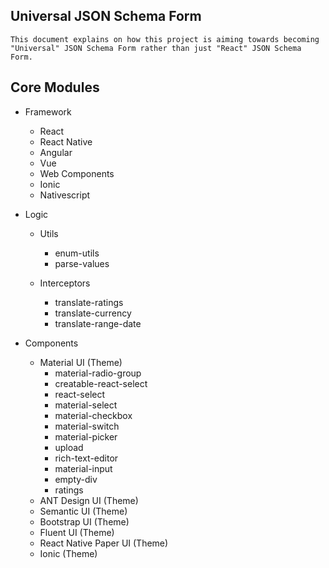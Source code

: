## Universal JSON Schema Form
```
This document explains on how this project is aiming towards becoming "Universal" JSON Schema Form rather than just "React" JSON Schema Form.
```

## Core Modules
- Framework
  - React
  - React Native
  - Angular
  - Vue
  - Web Components
  - Ionic
  - Nativescript

- Logic
  - Utils
    - enum-utils
    - parse-values

  - Interceptors
    - translate-ratings
    - translate-currency
    - translate-range-date

- Components
  - Material UI (Theme)
    - material-radio-group
    - creatable-react-select
    - react-select
    - material-select
    - material-checkbox
    - material-switch
    - material-picker
    - upload
    - rich-text-editor
    - material-input
    - empty-div
    - ratings
  - ANT Design UI (Theme)
  - Semantic UI (Theme)
  - Bootstrap UI (Theme)
  - Fluent UI (Theme)
  - React Native Paper UI (Theme)
  - Ionic  (Theme)


